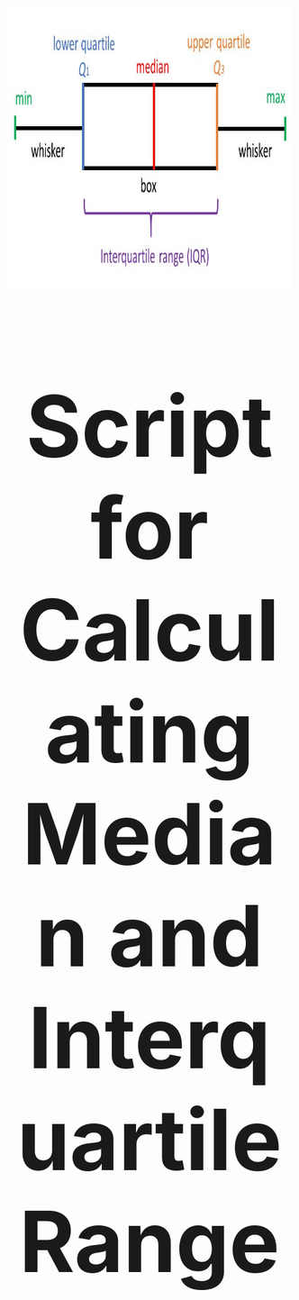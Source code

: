 <div align="center">
  <a href="https://github.com/roostamovic/median">
    <img src="median_iqr.jpg" alt="Logo" width="1000" height="500">
  </a>
  <br>
  <p style="font-size:150px"><b>Script for Calculating Median and Interquartile Range</b></p>
</div>
